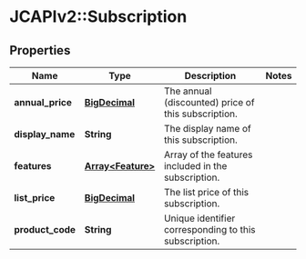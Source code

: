 # JCAPIv2::Subscription

## Properties
Name | Type | Description | Notes
------------ | ------------- | ------------- | -------------
**annual_price** | [**BigDecimal**](BigDecimal.md) | The annual (discounted) price of this subscription. | 
**display_name** | **String** | The display name of this subscription. | 
**features** | [**Array&lt;Feature&gt;**](Feature.md) | Array of the features included in the subscription. | 
**list_price** | [**BigDecimal**](BigDecimal.md) | The list price of this subscription. | 
**product_code** | **String** | Unique identifier corresponding to this subscription. | 

